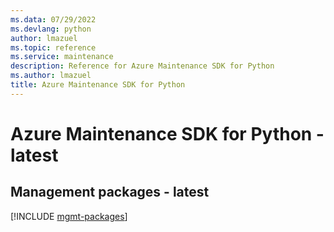 ```yaml
---
ms.data: 07/29/2022
ms.devlang: python
author: lmazuel
ms.topic: reference
ms.service: maintenance
description: Reference for Azure Maintenance SDK for Python
ms.author: lmazuel
title: Azure Maintenance SDK for Python
---
```

# Azure Maintenance SDK for Python - latest

## Management packages - latest
[!INCLUDE [mgmt-packages](maintenance-mgmt-index.md)]